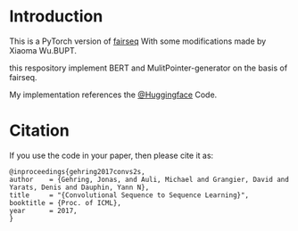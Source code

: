 # Introduction

This is a PyTorch version of [fairseq](https://github.com/pytorch/fairseq/tree/master/fairseq) With some modifications made by Xiaoma Wu.BUPT.

this respository implement BERT and MulitPointer-generator on the basis of fairseq. 

My implementation references the [@Huggingface](https://github.com/huggingface/pytorch-pretrained-BERT) Code.


# Citation

If you use the code in your paper, then please cite it as:

```
@inproceedings{gehring2017convs2s,
author    = {Gehring, Jonas, and Auli, Michael and Grangier, David and Yarats, Denis and Dauphin, Yann N},
title     = "{Convolutional Sequence to Sequence Learning}",
booktitle = {Proc. of ICML},
year      = 2017,
}
```
